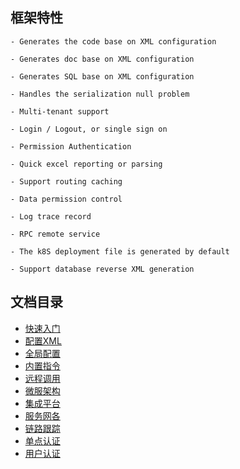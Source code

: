 ## 框架特性

```
- Generates the code base on XML configuration

- Generates doc base on XML configuration

- Generates SQL base on XML configuration

- Handles the serialization null problem

- Multi-tenant support

- Login / Logout, or single sign on

- Permission Authentication

- Quick excel reporting or parsing

- Support routing caching

- Data permission control

- Log trace record

- RPC remote service

- The k8S deployment file is generated by default

- Support database reverse XML generation
```

## 文档目录
- [快速入门](./快速入门.md)
- [配置XML](./配置XML.md)
- [全局配置](./全局配置.md)
- [内置指令](./内置指令.md)
- [远程调用](./远程调用.md)
- [微服架构](./微服架构.md)
- [集成平台](./集成平台.md)
- [服务网各](./服务网各.md)
- [链路跟踪](./链路跟踪.md)
- [单点认证](./单点认证.md)
- [用户认证](./用户认证.md)
